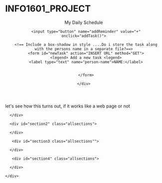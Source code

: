 # INFO1601_PROJECT
<!DOCTYPE html>
  <html>
  <head>
    <title> My Daily Schedule</title>
  </head>
  
  <body>
  <header>
    <div id="heading"> 
     <!-- insert icon hear-->
      <div id="app=name"> My Daily Schedule</div>
      
      <input type="button" name="addReminder" value="+" onclick="addTask()">
      
      <!== Include a box-shadow in style ....Do i store the task along with the persons name in a separate file?==>
      <form id="newTask" action="INSERT URL" method="GET">
      <legend> Add a new task <legend>
      <label type="text" name="person-name">NAME:</label>
      
      
      </form>
      
    </div>
  </header>
  <main>
    let's see how this turns out, if it works like a web page or not
  </main>
  
  <aside id="display-layout">
    <div id="inner-display">
      <div id="section1" class="allsections">
      
      </div>
      
      <div id="section2" class="allsections">
      
      </div>
      
       <div id="section3 class="allsections"">
      
      </div>
      
       <div id="section4" class="allsections">
      
      </div>
      
    </div>
  </aside>
  </body>
  </html>
